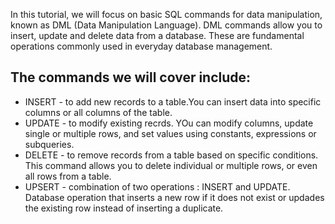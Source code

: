 In this tutorial, we will focus on basic SQL commands for data manipulation, known as DML (Data Manipulation Language). DML commands allow you to insert, update and delete data from a database. These are fundamental operations commonly used in everyday database management. 

## The commands we will cover include: 

* INSERT - to add new records to a table.You can insert data into specific columns or all columns of the table.
* UPDATE - to modify existing recrds. YOu can modify columns, update single or multiple rows, and set values using constants, expressions or subqueries.
* DELETE - to remove records from a table based on specific conditions. This command allows you to delete individual or multiple rows, or even all rows from a table.
* UPSERT - combination of two operations : INSERT and UPDATE. Database operation that inserts a new row if it does not exist or updades the existing row instead of inserting a duplicate.



